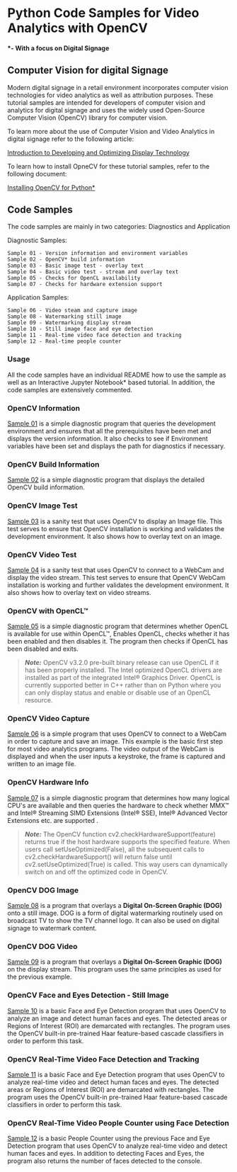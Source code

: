# Python Code Samples for Video Analytics with OpenCV
#### *- With a focus on Digital Signage

## Computer Vision for digital Signage

Modern digital signage in a retail environment incorporates computer vision technologies for video analytics as well as attribution purposes. These tutorial samples are intended for developers of computer vision and analytics for digital signage and uses the widely used Open-Source Computer Vision (OpenCV) library for computer vision.

To learn more about the use of Computer Vision and Video Analytics in digital signage refer to the following article:

[Introduction to Developing and Optimizing Display Technology](https://software.intel.com/en-us/articles/introduction-to-developing-and-optimizing-display-technology)

To learn how to install OpneCV for these tutorial samples, refer to the following document:

[Installing OpenCV for Python\*](../../../docs/OpenCV/Python/InstallOpenCV_Python.md)

## Code Samples
The code samples are mainly in two categories: Diagnostics and Application

Diagnostic Samples:

	Sample 01 - Version information and environment variables
	Sample 02 - OpenCV* build information
	Sample 03 - Basic image test - overlay text
	Sample 04 - Basic video test - stream and overlay text
	Sample 05 - Checks for OpenCL availability
	Sample 07 - Checks for hardware extension support

Application Samples:

	Sample 06 - Video steam and capture image
	Sample 08 - Watermarking still image
	Sample 09 - Watermarking display stream
	Sample 10 - Still image face and eye detection
	Sample 11 - Real-time video face detection and tracking
	Sample 12 - Real-time people counter

### Usage
All the code samples have an individual README how to use the sample as well as an Interactive Jupyter Notebook\* based tutorial. In addition, the code samples are extensively commented.

### OpenCV Information

[Sample 01](sample_01/ocv_info.py) is a simple diagnostic program that queries the development environment and ensures that all the prerequisites have been met and displays the version information. It also checks to see if Environment variables have been set and displays the path for diagnostics if necessary.

### OpenCV Build Information

[Sample 02](sample_02/ocv_build_info.py) is a simple diagnostic program that displays the detailed OpenCV build information.

### OpenCV Image Test

[Sample 03](sample_03/ocv_image_test.py) is a sanity test that uses OpenCV to display an Image file. This test serves to ensure that OpenCV installation is working and validates the development environment. It also shows how to overlay text on an image.

### OpenCV Video Test

[Sample 04](sample_04/ocv_video_test.py) is a sanity test that uses OpenCV to connect to a WebCam and display the video stream. This test serves to ensure that OpenCV WebCam installation is working and further validates the development environment. It also shows how to overlay text on video streams.

### OpenCV with OpenCL™

[Sample 05](sample_05/ocv_ocl_info.py) is a simple diagnostic program that determines whether OpenCL is available for use within OpenCL™, Enables OpenCL, checks whether it has been enabled and then disables it. The program then checks if OpenCL has been disabled and exits.

> _**Note:**_ OpenCV v3.2.0 pre-built binary release can use OpenCL if it has been properly installed. The Intel optimized OpenCL drivers are installed as part of the integrated Intel® Graphics Driver. OpenCL is currently supported better in C++ rather than on Python where you can only display status and enable or disable use of an OpenCL resource.

### OpenCV Video Capture

[Sample 06](sample_06/ocv_vid_cap.py) is a simple program that uses OpenCV to connect to a WebCam in order to capture and save an image. This example is the basic first step for most video analytics programs. The video output of the WebCam is displayed and when the user inputs a keystroke, the frame is captured and written to an image file.

### OpenCV Hardware Info

[Sample 07](sample_07/ocv_hw_info.py) is a simple diagnostic program that determines how many logical CPU's are available and then queries the hardware to check whether MMX™ and Intel® Streaming SIMD Extensions (Intel® SSE), Intel® Advanced Vector Extensions etc. are supported .

> _**Note:**_ The OpenCV function cv2.checkHardwareSupport(feature) returns true if the host hardware supports the specified feature. When users call setUseOptimized(False), all the subsequent calls to cv2.checkHardwareSupport() will return false until cv2.setUseOptimized(True) is called. This way users can dynamically switch on and off the optimized code in OpenCV.

### OpenCV DOG Image

[Sample 08](sample_08/ocv_dog_img.py) is a program that overlays a **Digital On-Screen Graphic (DOG)** onto a still image. DOG is a form of digital watermarking routinely used on broadcast TV to show the TV channel logo. It can also be used on digital signage to watermark content. 

### OpenCV DOG Video

[Sample 09](sample_09/ocv_dog_vid.py) is a program that overlays a **Digital On-Screen Graphic (DOG)** on the display stream. This program uses the same principles as used for the previous example. 

### OpenCV Face and Eyes Detection - Still Image

[Sample 10](sample_10/ocv_face_img.py) is a basic Face and Eye Detection program that uses OpenCV to analyze an image and detect human faces and eyes. The detected areas or Regions of Interest (ROI) are demarcated with rectangles. The program uses the OpenCV built-in pre-trained Haar feature-based cascade classifiers in order to perform this task.

### OpenCV Real-Time Video Face Detection and Tracking

[Sample 11](sample_11/ocv_face_vid.py) is a basic Face and Eye Detection program that uses OpenCV to analyze real-time video and detect human faces and eyes. The detected areas or Regions of Interest (ROI) are demarcated with rectangles. The program uses the OpenCV built-in pre-trained Haar feature-based cascade classifiers in order to perform this task.

### OpenCV Real-Time Video People Counter using Face Detection

[Sample 12](sample_12/ocv_face_cnt_vid.py) is a basic People Counter using the previous Face and Eye Detection program that uses OpenCV to analyze real-time video and detect human faces and eyes. In addition to detecting Faces and Eyes, the program also returns the number of faces detected to the console.
